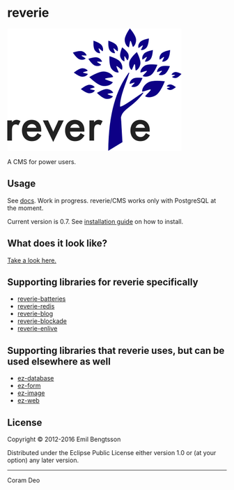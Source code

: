 # reverie

![](https://raw.githubusercontent.com/emil0r/reverie/master/reverie-core/resources/public/static/admin/img/reveriecms.png)

A CMS for power users.

## Usage

See [docs](doc/index.md). Work in progress. reverie/CMS works only with PostgreSQL at the moment.

Current version is 0.7. See [installation guide](doc/installation/getting-started.md) on how to install.

## What does it look like?

[Take a look here.](../../wiki/Example-UI)

## Supporting libraries for reverie specifically

- [reverie-batteries](https://github.com/emil0r/reverie/tree/master/reverie-batteries)
- [reverie-redis](https://github.com/emil0r/reverie-redis)
- [reverie-blog](https://github.com/emil0r/reverie-blog)
- [reverie-blockade](https://github.com/emil0r/reverie-blockade)
- [reverie-enlive](https://github.com/emil0r/reverie-enlive)

## Supporting libraries that reverie uses, but can be used elsewhere as well

- [ez-database](https://github.com/emil0r/ez-database)
- [ez-form](https://github.com/emil0r/ez-form)
- [ez-image](https://github.com/emil0r/ez-image)
- [ez-web](https://github.com/emil0r/ez-web)

## License

Copyright © 2012-2016 Emil Bengtsson

Distributed under the Eclipse Public License either version 1.0 or (at your option) any later version.

---

Coram Deo
